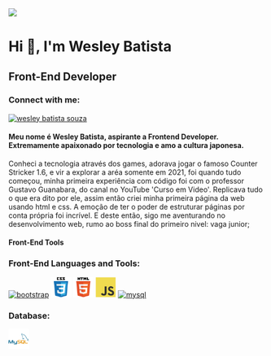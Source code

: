 <img src="https://i0.wp.com/media.tenor.com/8fYiIEZ0laoAAAAd/chill-boi.gif?ssl=1"/>
<h1>Hi 👋, I'm Wesley Batista</h1>
<h2>Front-End Developer</h2>
   
          

<h3 align="left">Connect with me:</h3>
<p align="left">
<a href="[https://linkedin.com/in/wesley batista souza](https://www.linkedin.com/in/wesley-batista-85a799229/)" target="blank"><img align="center" src="https://raw.githubusercontent.com/rahuldkjain/github-profile-readme-generator/master/src/images/icons/Social/linked-in-alt.svg" alt="wesley batista souza" height="30" width="40" /></a>
</p>

<h4>Meu nome é Wesley Batista, aspirante a Frontend Developer. Extremamente apaixonado por tecnologia e amo a cultura japonesa.</h4>

<p>Conheci a tecnologia através dos games, adorava jogar o famoso Counter Stricker 1.6, e vir a explorar a aréa somente em 2021, foi quando tudo começou, minha primeira experiência com código foi com o professor Gustavo Guanabara, do canal no YouTube 'Curso em Video'. Replicava tudo o que era dito por ele, assim então criei minha primeira página da web usando html e css. A emoção de ter o poder de estruturar páginas por conta própria foi incrível. E deste então, sigo me aventurando no desenvolvimento web, rumo ao boss final do primeiro nivel: vaga junior;</p>


<h4>Front-End Tools</h4>
<h3 align="left">Front-End Languages and Tools:</h3>
 <div align="left">
   <a href="https://getbootstrap.com" target="_blank" rel="noreferrer"> <img src="https://icongr.am/simple/bootstrap.svg?size=128&color=700de0&colored=false" alt="bootstrap" width="40" height="40"/></a>      <a href="https://www.w3schools.com/css/" target="_blank" rel="noreferrer"> <img src="https://raw.githubusercontent.com/devicons/devicon/master/icons/css3/css3-original-wordmark.svg" alt="css3" width="40" height="40"/></a>      <a href="https://www.w3.org/html/" target="_blank" rel="noreferrer"> <img src="https://raw.githubusercontent.com/devicons/devicon/master/icons/html5/html5-original-wordmark.svg" alt="html5" width="40" height="40"/></a>      <a href="https://developer.mozilla.org/en-US/docs/Web/JavaScript" target="_blank" rel="noreferrer"> <img src="https://raw.githubusercontent.com/devicons/devicon/master/icons/javascript/javascript-original.svg" alt="javascript" width="40" height="40"/></a>                     <a href="https://www.mysql.com/" target="_blank" rel="noreferrer"> <img src="https://icongr.am/devicon/git-original.svg?size=128&color=currentColor" alt="mysql" width="40" height="40"/></a>
</div>

<div>
   <h3 align="left">Database:</h3>
   <a href="https://www.mysql.com/" target="_blank" rel="noreferrer"> <img src="https://raw.githubusercontent.com/devicons/devicon/master/icons/mysql/mysql-original-wordmark.svg" alt="mysql" width="40" height="40"/></a>
</div>
